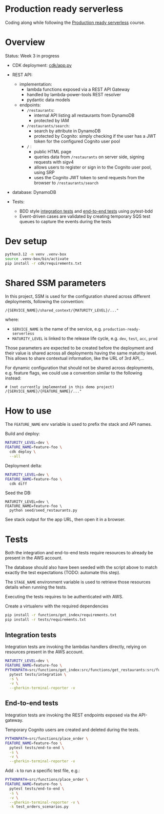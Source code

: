# Production ready serverless

Coding along while following the 
[Production ready serverless](https://school.theburningmonk.com/courses/production-ready-serverless-aug-2024-cdk)
course.

# Overview

Status: Week 3 in progress

* CDK deployment: [cdk/app.py](cdk/app.py)

* REST API:
  * implementation:
    * lambda functions exposed via a REST API Gateway
    * handled by lambda-power-tools REST resolver
    * pydantic data models
  * endpoints:
    * `/restaurants`: 
      * internal API listing all restaurants from DynamoDB
      * protected by IAM
    * `/restaurants/search`: 
      * search by attribute in DynamoDB 
      * protected by Cognito: simply checking if the user has a JWT token for the configured Cognito user pool
    * `/` : 
      * public HTML page 
      * queries data from `/restaurants` on server side, signing requests with sigv4
      * allows users to register or sign in to the Cognito user pool, using SRP
      * uses the Cognito JWT token to send requests from the browser to `/restaurants/search`

* database: DynamoDB

* Tests: 
  * BDD style [integration tests](tests/integration/features) and [end-to-end tests](tests/end-to-end/features) 
    using pytest-bdd
  * Event-driven cases are validated by creating temporary SQS test queues to capture the events during the tests

# Dev setup

```sh
python3.12 -m venv .venv-box
source .venv-box/bin/activate
pip install -r cdk/requirements.txt
```

# Shared SSM parameters

In this project, SSM is used for the configuration shared across different deployments, following the convention:

```
/{SERVICE_NAME}/shared_context/{MATURITY_LEVEL}/..."
```

where:

* `SERVICE_NAME` is the name of the service, e.g. `production-ready-serverless`
* `MATURITY_LEVEL` is linked to the release life cycle, e.g. `dev`, `test`, `acc`, `prod`

Those parameters are expected to be created before the deployment and their value is shared across all deployments 
having the same maturity level. This allows to share contextual information, like the URL of 3rd API,...

For dynamic configuration that should not be shared across deployments, e.g. feature flags,  we could use a 
convention similar to the following instead:

```
# (not currently implemented in this demo project)
/{SERVICE_NAME}/{FEATURE_NAME}/..."
```

# How to use

The `FEATURE_NAME` env variable is used to prefix the stack and API names.

Build and deploy:

```sh
MATURITY_LEVEL=dev \
FEATURE_NAME=feature-foo \
  cdk deploy \
  --all
```

Deployment delta:

```sh
MATURITY_LEVEL=dev \
FEATURE_NAME=feature-foo \
  cdk diff
```

Seed the DB:

```shell
MATURITY_LEVEL=dev \
FEATURE_NAME=feature-foo \
  python seed/seed_restaurants.py
```

See stack output for the app URL, then open it in a browser.

# Tests

Both the integration and end-to-end tests require resources to already be present in the AWS account.

The database should also have been seeded with the script above to match exactly the test expectations 
(TODO: automate this step).

The `STAGE_NAME` environment variable is used to retrieve those resources details when running the tests.

Executing the tests requires to be authenticated with AWS.

Create a virtualenv with the required dependencies

```sh
pip install -r functions/get_index/requirements.txt
pip install -r tests/requirements.txt
````

## Integration tests

Integration tests are invoking the lambdas handlers directly, relying on resources present in the AWS account. 
 
```sh
MATURITY_LEVEL=dev \
FEATURE_NAME=feature-foo \
PYTHONPATH=src/functions/get_index:src/functions/get_restaurants:src/functions/search_restaurants \
  pytest tests/integration \
  -s \
  -v \
  --gherkin-terminal-reporter -v
```

## End-to-end tests

Integration tests are invoking the REST endpoints exposed via the API-gateway.

Temporary Cognito users are created and deleted during the tests.

```sh
PYTHONPATH=src/functions/place_order \
FEATURE_NAME=feature-foo \
  pytest tests/end-to-end \
  -s \
  -v \
  --gherkin-terminal-reporter -v
```

Add `-k` to run a specific test file, e.g.:

```sh
PYTHONPATH=src/functions/place_order \
FEATURE_NAME=feature-foo \
  pytest tests/end-to-end \
  -s \
  -v \
  --gherkin-terminal-reporter -v \
  -k test_orders_scenarios.py
```
